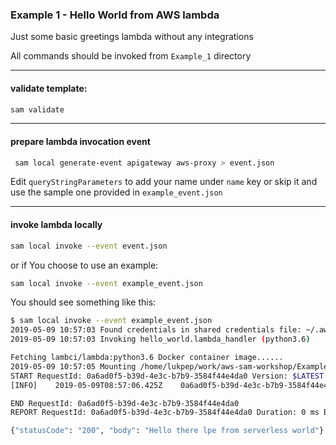 ### Example 1 - Hello World from AWS lambda

Just some basic greetings lambda without any integrations

All commands should be invoked from `Example_1` directory

---
#### validate template:
```bash
sam validate
```
---
#### prepare lambda invocation event

```bash
 sam local generate-event apigateway aws-proxy > event.json 
```
Edit `queryStringParameters` to add your name under `name` key
or skip it and use the sample one provided in `example_event.json`

---
#### invoke lambda locally
```bash
sam local invoke --event event.json
```
or if You choose to use an example:
```bash
sam local invoke --event example_event.json
```

You should see something like this:
```bash
$ sam local invoke --event example_event.json                                                                                 1 ↵
2019-05-09 10:57:03 Found credentials in shared credentials file: ~/.aws/credentials
2019-05-09 10:57:03 Invoking hello_world.lambda_handler (python3.6)

Fetching lambci/lambda:python3.6 Docker container image......
2019-05-09 10:57:05 Mounting /home/lukpep/work/aws-sam-workshop/Example_1/src as /var/task:ro,delegated inside runtime container
START RequestId: 0a6ad0f5-b39d-4e3c-b7b9-3584f44e4da0 Version: $LATEST
[INFO]    2019-05-09T08:57:06.425Z    0a6ad0f5-b39d-4e3c-b7b9-3584f44e4da0    Saying hello from AWS lambda ... 

END RequestId: 0a6ad0f5-b39d-4e3c-b7b9-3584f44e4da0
REPORT RequestId: 0a6ad0f5-b39d-4e3c-b7b9-3584f44e4da0 Duration: 0 ms Billed Duration: 100 ms Memory Size: 128 MB Max Memory Used: 19 MB

{"statusCode": "200", "body": "Hello there lpe from serverless world"}

```